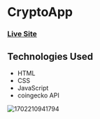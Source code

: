# CryptoApp

### [Live Site](https://omart98.github.io/CryptoApp/)

## Technologies Used

- HTML
- CSS
- JavaScript
- coingecko API

![1702210941794](https://github.com/OmarT98/SpaceTravelSite/assets/146244631/9ef076fd-8144-4d79-b71c-dd7dd8366119)
